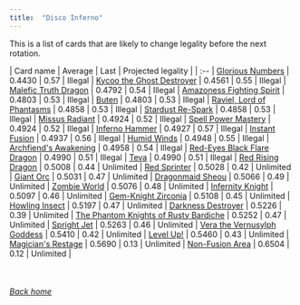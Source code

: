 ```yaml
---
title:  "Disco Inferno"
---
```


This is a list of cards that are likely to change legality before the next rotation.

| Card name | Average | Last | Projected legality |
| :-- |
[Glorious Numbers](https://db.ygoprodeck.com/card/?search=Glorious%20Numbers) | 0.4430 | 0.57 | Illegal |
[Kycoo the Ghost Destroyer](https://db.ygoprodeck.com/card/?search=Kycoo%20the%20Ghost%20Destroyer) | 0.4561 | 0.55 | Illegal |
[Malefic Truth Dragon](https://db.ygoprodeck.com/card/?search=Malefic%20Truth%20Dragon) | 0.4792 | 0.54 | Illegal |
[Amazoness Fighting Spirit](https://db.ygoprodeck.com/card/?search=Amazoness%20Fighting%20Spirit) | 0.4803 | 0.53 | Illegal |
[Buten](https://db.ygoprodeck.com/card/?search=Buten) | 0.4803 | 0.53 | Illegal |
[Raviel, Lord of Phantasms](https://db.ygoprodeck.com/card/?search=Raviel,%20Lord%20of%20Phantasms) | 0.4858 | 0.53 | Illegal |
[Stardust Re-Spark](https://db.ygoprodeck.com/card/?search=Stardust%20Re-Spark) | 0.4858 | 0.53 | Illegal |
[Missus Radiant](https://db.ygoprodeck.com/card/?search=Missus%20Radiant) | 0.4924 | 0.52 | Illegal |
[Spell Power Mastery](https://db.ygoprodeck.com/card/?search=Spell%20Power%20Mastery) | 0.4924 | 0.52 | Illegal |
[Inferno Hammer](https://db.ygoprodeck.com/card/?search=Inferno%20Hammer) | 0.4927 | 0.57 | Illegal |
[Instant Fusion](https://db.ygoprodeck.com/card/?search=Instant%20Fusion) | 0.4937 | 0.56 | Illegal |
[Humid Winds](https://db.ygoprodeck.com/card/?search=Humid%20Winds) | 0.4948 | 0.55 | Illegal |
[Archfiend's Awakening](https://db.ygoprodeck.com/card/?search=Archfiend's%20Awakening) | 0.4958 | 0.54 | Illegal |
[Red-Eyes Black Flare Dragon](https://db.ygoprodeck.com/card/?search=Red-Eyes%20Black%20Flare%20Dragon) | 0.4990 | 0.51 | Illegal |
[Teva](https://db.ygoprodeck.com/card/?search=Teva) | 0.4990 | 0.51 | Illegal |
[Red Rising Dragon](https://db.ygoprodeck.com/card/?search=Red%20Rising%20Dragon) | 0.5008 | 0.44 | Unlimited |
[Red Sprinter](https://db.ygoprodeck.com/card/?search=Red%20Sprinter) | 0.5028 | 0.42 | Unlimited |
[Giant Orc](https://db.ygoprodeck.com/card/?search=Giant%20Orc) | 0.5031 | 0.47 | Unlimited |
[Dragonmaid Sheou](https://db.ygoprodeck.com/card/?search=Dragonmaid%20Sheou) | 0.5066 | 0.49 | Unlimited |
[Zombie World](https://db.ygoprodeck.com/card/?search=Zombie%20World) | 0.5076 | 0.48 | Unlimited |
[Infernity Knight](https://db.ygoprodeck.com/card/?search=Infernity%20Knight) | 0.5097 | 0.46 | Unlimited |
[Gem-Knight Zirconia](https://db.ygoprodeck.com/card/?search=Gem-Knight%20Zirconia) | 0.5108 | 0.45 | Unlimited |
[Howling Insect](https://db.ygoprodeck.com/card/?search=Howling%20Insect) | 0.5197 | 0.47 | Unlimited |
[Darkness Destroyer](https://db.ygoprodeck.com/card/?search=Darkness%20Destroyer) | 0.5226 | 0.39 | Unlimited |
[The Phantom Knights of Rusty Bardiche](https://db.ygoprodeck.com/card/?search=The%20Phantom%20Knights%20of%20Rusty%20Bardiche) | 0.5252 | 0.47 | Unlimited |
[Spright Jet](https://db.ygoprodeck.com/card/?search=Spright%20Jet) | 0.5263 | 0.46 | Unlimited |
[Vera the Vernusylph Goddess](https://db.ygoprodeck.com/card/?search=Vera%20the%20Vernusylph%20Goddess) | 0.5410 | 0.42 | Unlimited |
[Level Up!](https://db.ygoprodeck.com/card/?search=Level%20Up!) | 0.5460 | 0.43 | Unlimited |
[Magician's Restage](https://db.ygoprodeck.com/card/?search=Magician's%20Restage) | 0.5690 | 0.13 | Unlimited |
[Non-Fusion Area](https://db.ygoprodeck.com/card/?search=Non-Fusion%20Area) | 0.6504 | 0.12 | Unlimited |

<br>

###### [Back home](index)